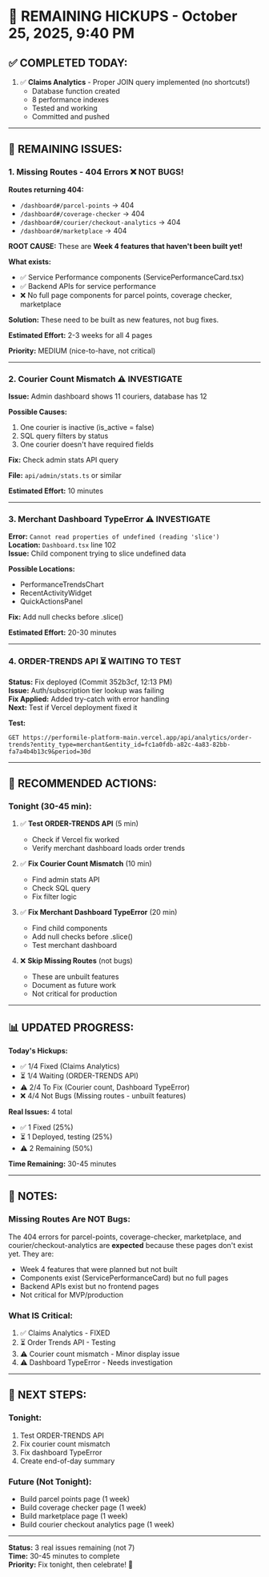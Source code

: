 # 🔧 REMAINING HICKUPS - October 25, 2025, 9:40 PM

## ✅ COMPLETED TODAY:
1. ✅ **Claims Analytics** - Proper JOIN query implemented (no shortcuts!)
   - Database function created
   - 8 performance indexes
   - Tested and working
   - Committed and pushed

---

## 🚨 REMAINING ISSUES:

### 1. **Missing Routes - 404 Errors** ❌ NOT BUGS!

**Routes returning 404:**
- `/dashboard#/parcel-points` → 404
- `/dashboard#/coverage-checker` → 404
- `/dashboard#/courier/checkout-analytics` → 404
- `/dashboard#/marketplace` → 404

**ROOT CAUSE:** These are **Week 4 features that haven't been built yet!**

**What exists:**
- ✅ Service Performance components (ServicePerformanceCard.tsx)
- ✅ Backend APIs for service performance
- ❌ No full page components for parcel points, coverage checker, marketplace

**Solution:** These need to be built as new features, not bug fixes.

**Estimated Effort:** 2-3 weeks for all 4 pages

**Priority:** MEDIUM (nice-to-have, not critical)

---

### 2. **Courier Count Mismatch** ⚠️ INVESTIGATE

**Issue:** Admin dashboard shows 11 couriers, database has 12

**Possible Causes:**
1. One courier is inactive (is_active = false)
2. SQL query filters by status
3. One courier doesn't have required fields

**Fix:** Check admin stats API query

**File:** `api/admin/stats.ts` or similar

**Estimated Effort:** 10 minutes

---

### 3. **Merchant Dashboard TypeError** ⚠️ INVESTIGATE

**Error:** `Cannot read properties of undefined (reading 'slice')`  
**Location:** `Dashboard.tsx` line 102  
**Issue:** Child component trying to slice undefined data

**Possible Locations:**
- PerformanceTrendsChart
- RecentActivityWidget
- QuickActionsPanel

**Fix:** Add null checks before .slice()

**Estimated Effort:** 20-30 minutes

---

### 4. **ORDER-TRENDS API** ⏳ WAITING TO TEST

**Status:** Fix deployed (Commit 352b3cf, 12:13 PM)  
**Issue:** Auth/subscription tier lookup was failing  
**Fix Applied:** Added try-catch with error handling  
**Next:** Test if Vercel deployment fixed it

**Test:**
```
GET https://performile-platform-main.vercel.app/api/analytics/order-trends?entity_type=merchant&entity_id=fc1a0fdb-a82c-4a83-82bb-fa7a4b4b13c9&period=30d
```

---

## 🎯 RECOMMENDED ACTIONS:

### **Tonight (30-45 min):**

1. ✅ **Test ORDER-TRENDS API** (5 min)
   - Check if Vercel fix worked
   - Verify merchant dashboard loads order trends

2. ✅ **Fix Courier Count Mismatch** (10 min)
   - Find admin stats API
   - Check SQL query
   - Fix filter logic

3. ✅ **Fix Merchant Dashboard TypeError** (20 min)
   - Find child components
   - Add null checks before .slice()
   - Test merchant dashboard

4. ❌ **Skip Missing Routes** (not bugs)
   - These are unbuilt features
   - Document as future work
   - Not critical for production

---

## 📊 UPDATED PROGRESS:

**Today's Hickups:**
- ✅ 1/4 Fixed (Claims Analytics)
- ⏳ 1/4 Waiting (ORDER-TRENDS API)
- ⚠️ 2/4 To Fix (Courier count, Dashboard TypeError)
- ❌ 4/4 Not Bugs (Missing routes - unbuilt features)

**Real Issues:** 4 total
- ✅ 1 Fixed (25%)
- ⏳ 1 Deployed, testing (25%)
- ⚠️ 2 Remaining (50%)

**Time Remaining:** 30-45 minutes

---

## 📝 NOTES:

### **Missing Routes Are NOT Bugs:**
The 404 errors for parcel-points, coverage-checker, marketplace, and courier/checkout-analytics are **expected** because these pages don't exist yet. They are:
- Week 4 features that were planned but not built
- Components exist (ServicePerformanceCard) but no full pages
- Backend APIs exist but no frontend pages
- Not critical for MVP/production

### **What IS Critical:**
1. ✅ Claims Analytics - FIXED
2. ⏳ Order Trends API - Testing
3. ⚠️ Courier count mismatch - Minor display issue
4. ⚠️ Dashboard TypeError - Needs investigation

---

## 🚀 NEXT STEPS:

### **Tonight:**
1. Test ORDER-TRENDS API
2. Fix courier count mismatch
3. Fix dashboard TypeError
4. Create end-of-day summary

### **Future (Not Tonight):**
- Build parcel points page (1 week)
- Build coverage checker page (1 week)
- Build marketplace page (1 week)
- Build courier checkout analytics page (1 week)

---

**Status:** 3 real issues remaining (not 7)  
**Time:** 30-45 minutes to complete  
**Priority:** Fix tonight, then celebrate! 🎉
